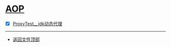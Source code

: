 
# [AOP](../README.md)

- [x] [ProxyTest__jdk动态代理](src/main/java/com/cpucode/proxy/jdk/ProxyTest.java)


-----------------

- [返回文件顶部](../README.md)